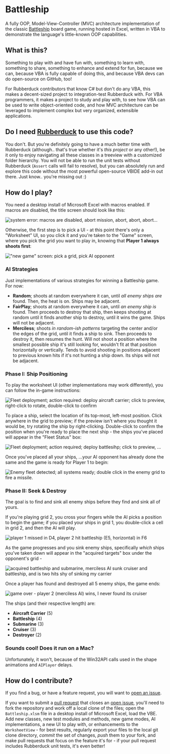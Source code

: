 # Battleship
A fully OOP, Model-View-Controller (MVC) architecture implementation of the classic [Battleship](https://en.wikipedia.org/wiki/Battleship_game) board game, running hosted in Excel, written in VBA to demonstrate the language's little-known OOP capabilities.

## What is this?

Something to play with and have fun with, something to learn with, something to share, something to enhance and extend for fun, because we can, because VBA is fully capable of doing this, and because VBA devs can do open-source on GitHub, too!

For Rubberduck contributors that know C# but don't do any VBA, this makes a decent-sized project to integration-test Rubberduck with. For VBA programmers, it makes a project to study and play with, to see how VBA can be used to write object-oriented code, and how MVC architecture can be leveraged to implement complex but very organized, extensible applications.
 
## Do I need [Rubberduck](https://github.com/rubberduck-vba/Rubberduck) to use this code?

You don't. But you're definitely going to have a much better time with Rubberduck (although.. that's true whether it's *this project* or any other!), be it only to enjoy navigating all these classes in a treeview with a customized folder hierarchy. You will not be able to run the unit tests without Rubberduck (`Assert` calls will fail to resolve), but you can absolutely run and explore this code without the most powerful open-source VBIDE add-in out there. Just know.. you're missing out :)

## How do I play?

You need a desktop install of Microsoft Excel with macros enabled. If macros are disabled, the title screen should look like this:

![system error: macros are disabled, abort mission, abort, abort, abort...](https://user-images.githubusercontent.com/5751684/45008183-2e057200-afcf-11e8-83b8-d3c0152b1070.png)

Otherwise, the first step is to pick a UI - at this point there's only a "Worksheet" UI, so you click it and you're taken to the "Game" screen, where you pick the grid you want to play in, knowing that **Player 1 always shoots first**:

!["new game" screen: pick a grid, pick AI opponent](https://user-images.githubusercontent.com/5751684/45008322-17abe600-afd0-11e8-8e3d-b8122fb2b586.png)

### AI Strategies

Just implementations of various strategies for winning a Battleship game. For now:

 - **Random**; shoots at random everywhere it can, until *all enemy ships are* found. Then, the heat is on. Ships may be adjacent.
 - **FairPlay**; shoots at random everywhere it can, until *an enemy ship is* found. Then proceeds to destroy that ship, then keeps shooting at random until it finds another ship to destroy, until it wins the game. Ships will not be adjacent.
 - **Merciless**; shoots *in random-ish patterns* targeting the center and/or the edges of the grid, until it finds a ship to sink. Then proceeds to destroy it, then resumes the hunt. Will not shoot a position where the smallest possible ship it's still looking for, wouldn't fit at that position horizontally or vertically. Tends to avoid shooting in positions adjacent to previous known hits if it's not hunting a ship down. Its ships will not be adjacent.

### Phase I: Ship Positioning

To play the worksheet UI (other implementations may work differently), you can follow the in-game instructions:

![Fleet deployment; action required: deploy aircraft carrier; click to preview, right-click to rotate, double-click to confirm](https://user-images.githubusercontent.com/5751684/45008702-209db700-afd2-11e8-9149-4caf597147a9.png)

To place a ship, select the location of its top-most, left-most position. Click anywhere in the grid to preview; if the preview isn't where you thought it would be, try rotating the ship by right-clicking. Double-click to confirm the position when you're ready to place the next ship - the ships you've placed will appear in the "Fleet Status" box:

![Fleet deployment; action required; deploy battlesihp; click to preview, ...](https://user-images.githubusercontent.com/5751684/45008774-75413200-afd2-11e8-8dc2-ebf8571da981.png)

Once you've placed all your ships, ...your AI opponent has already done the same and the game is ready for Player 1 to begin:

![Enemy fleet detected; all systems ready; double click in the enemy grid to fire a missile.](https://user-images.githubusercontent.com/5751684/45008878-103a0c00-afd3-11e8-84af-7f9692d0f67e.png)

### Phase II: Seek & Destroy

The goal is to find and sink all enemy ships before they find and sink all of yours.

If you're playing grid 2, you cross your fingers while the AI picks a position to begin the game; if you placed your ships in grid 1, you double-click a cell in grid 2, and then the AI will play.

![player 1 missed in D4, player 2 hit battleship (E5, horizontal) in F6](https://user-images.githubusercontent.com/5751684/45008999-b5ed7b00-afd3-11e8-8c24-72cbe238c608.png)

As the game progresses and you sink enemy ships, specifically *which* ships you've taken down will appear in the "acquired targets" box under the opponent's grid - 

![acquired battleship and submarine, merciless AI sunk cruiser and battleship, and is two hits shy of sinking my carrier](https://user-images.githubusercontent.com/5751684/45009072-1381c780-afd4-11e8-8f55-2cf38d965394.png)

Once a player has found and destroyed all 5 enemy ships, the game ends:

![game over - player 2 (merciless AI) wins, I never found its cruiser](https://user-images.githubusercontent.com/5751684/45009351-aff89980-afd5-11e8-9b0b-a6334de9dbeb.png)

The ships (and their respective length) are:

 - **Aircraft Carrier** (5)
 - **Battleship** (4)
 - **Submarine** (3)
 - **Cruiser** (3)
 - **Destroyer** (2)

### Sounds cool! Does it run on a Mac?

Unfortunately, it won't, because of the Win32API calls used in the shape animations and `AIPlayer` delays.

## How do I contribute?

If you find a bug, or have a feature request, you will want to [open an issue](https://github.com/rubberduck-vba/Battleship/issues/new).

If you want to submit a [pull request](https://github.com/rubberduck-vba/Battleship/pulls) that closes an [open issue](https://github.com/rubberduck-vba/Battleship/issues), you'll need to fork the repository and work off a local clone of the files; open the `Battleship.xlsm` file in a desktop install of Microsoft Excel, load the VBE. Add new classes, new test modules and methods, new game modes, AI implementations, a new UI to play with, or enhancements to the `WorksheetView` - for best results, regularly export your files to the local git clone directory, *commit* the set of changes, *push* them to your fork, and make pull requests that focus on the feature it's for - if your pull request includes Rubberduck unit tests, it's even better!

